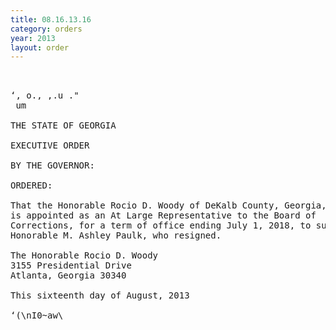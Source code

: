 ```yaml
---
title: 08.16.13.16
category: orders
year: 2013
layout: order
---
```


<pre> 

‘, o., ,.u ."
 um 

THE STATE OF GEORGIA

EXECUTIVE ORDER

BY THE GOVERNOR:

ORDERED:

That the Honorable Rocio D. Woody of DeKalb County, Georgia,
is appointed as an At Large Representative to the Board of
Corrections, for a term of office ending July 1, 2018, to succeed the
Honorable M. Ashley Paulk, who resigned.

The Honorable Rocio D. Woody
3155 Presidential Drive
Atlanta, Georgia 30340

This sixteenth day of August, 2013

‘(\nI0~aw\<I_DeaL

GOVERNOR

</pre>
